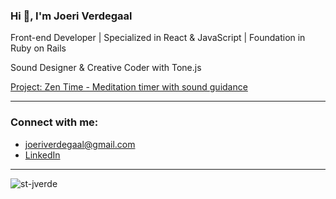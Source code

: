 <h3 align="left">Hi 👋, I'm Joeri Verdegaal</h3>
<p align="left">Front-end Developer | Specialized in React & JavaScript | Foundation in Ruby on Rails</p>
<p align="left">Sound Designer & Creative Coder with Tone.js</p>

<a href="https://zen-time.netlify.app" target="blank">Project: Zen Time - Meditation timer with sound guidance</a>
<hr>
<h3 align="left">Connect with me:</h3>
<ul>
  <li>
    <a href="mailto:joeriverdegaal@gmail.com">joeriverdegaal@gmail.com</a>
  </li>
  <li>
    <a href="https://linkedin.com/in/joeri-verdegaal" target="blank">LinkedIn</a>
  </li>
</ul>
<hr>

<p><img align="left" src="https://github-readme-stats.vercel.app/api/top-langs?username=st-jverde&show_icons=true&locale=en&layout=compact" alt="st-jverde" /></p>

<!---
<p>&nbsp;<img align="center" src="https://github-readme-stats.vercel.app/api?username=st-jverde&show_icons=true&locale=en" alt="st-jverde" /></p>
--->

<!---
st-jverde/st-jverde is a ✨ special ✨ repository because its `README.md` (this file) appears on your GitHub profile.
You can click the Preview link to take a look at your changes.
--->
